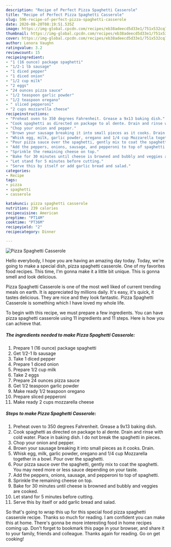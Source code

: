 ```yaml
---
description: "Recipe of Perfect Pizza Spaghetti Casserole"
title: "Recipe of Perfect Pizza Spaghetti Casserole"
slug: 596-recipe-of-perfect-pizza-spaghetti-casserole
date: 2020-08-20T08:19:51.535Z
image: https://img-global.cpcdn.com/recipes/eb38adeecd5d33e1/751x532cq70/pizza-spaghetti-casserole-recipe-main-photo.jpg
thumbnail: https://img-global.cpcdn.com/recipes/eb38adeecd5d33e1/751x532cq70/pizza-spaghetti-casserole-recipe-main-photo.jpg
cover: https://img-global.cpcdn.com/recipes/eb38adeecd5d33e1/751x532cq70/pizza-spaghetti-casserole-recipe-main-photo.jpg
author: Lenora Vaughn
ratingvalue: 3.2
reviewcount: 15
recipeingredient:
- "1 (16 ounce) package spaghetti"
- "1/2-1 lb sausage"
- "1 diced pepper"
- "1 diced onion"
- "1/2 cup milk"
- "2 eggs"
- "24 ounces pizza sauce"
- "1/2 teaspoon garlic powder"
- "1/2 teaspoon oregano"
- " sliced pepperoni"
- "2 cups mozzarella cheese"
recipeinstructions:
- "Preheat oven to 350 degrees Fahrenheit. Grease a 9x13 baking dish."
- "Cook spaghetti as directed on package to al dente. Drain and rinse with cold water. Place in baking dish. I do not break the spaghetti in pieces."
- "Chop your onion and pepper."
- "Brown your sausage breaking it into small pieces as it cooks. Drain."
- "Whisk egg, milk, garlic powder, oregano and 1/4 cup Mozzarella together in a bowl. Pour over the spaghetti."
- "Pour pizza sauce over the spaghetti, gently mix to coat the spaghetti. You may need more or less sauce depending on your taste."
- "Add the peppers, onions, sausage, and pepperoni to top of spaghetti."
- "Sprinkle the remaining cheese on top."
- "Bake for 30 minutes until cheese is browned and bubbly and veggies are cooked."
- "Let stand for 5 minutes before cutting."
- "Serve this by itself or add garlic bread and salad."
categories:
- Recipe
tags:
- pizza
- spaghetti
- casserole

katakunci: pizza spaghetti casserole 
nutrition: 239 calories
recipecuisine: American
preptime: "PT14M"
cooktime: "PT36M"
recipeyield: "2"
recipecategory: Dinner

---
```



![Pizza Spaghetti Casserole](https://img-global.cpcdn.com/recipes/eb38adeecd5d33e1/751x532cq70/pizza-spaghetti-casserole-recipe-main-photo.jpg)

Hello everybody, I hope you are having an amazing day today. Today, we're going to make a special dish, pizza spaghetti casserole. One of my favorites food recipes. This time, I'm gonna make it a little bit unique. This is gonna smell and look delicious.

Pizza Spaghetti Casserole is one of the most well liked of current trending meals on earth. It is appreciated by millions daily. It's easy, it's quick, it tastes delicious. They are nice and they look fantastic. Pizza Spaghetti Casserole is something which I have loved my whole life.




To begin with this recipe, we must prepare a few ingredients. You can have pizza spaghetti casserole using 11 ingredients and 11 steps. Here is how you can achieve that.

<!--inarticleads1-->

##### The ingredients needed to make Pizza Spaghetti Casserole:

1. Prepare 1 (16 ounce) package spaghetti
1. Get 1/2-1 lb sausage
1. Take 1 diced pepper
1. Prepare 1 diced onion
1. Prepare 1/2 cup milk
1. Take 2 eggs
1. Prepare 24 ounces pizza sauce
1. Get 1/2 teaspoon garlic powder
1. Make ready 1/2 teaspoon oregano
1. Prepare  sliced pepperoni
1. Make ready 2 cups mozzarella cheese




<!--inarticleads2-->

##### Steps to make Pizza Spaghetti Casserole:

1. Preheat oven to 350 degrees Fahrenheit. Grease a 9x13 baking dish.
1. Cook spaghetti as directed on package to al dente. Drain and rinse with cold water. Place in baking dish. I do not break the spaghetti in pieces.
1. Chop your onion and pepper.
1. Brown your sausage breaking it into small pieces as it cooks. Drain.
1. Whisk egg, milk, garlic powder, oregano and 1/4 cup Mozzarella together in a bowl. Pour over the spaghetti.
1. Pour pizza sauce over the spaghetti, gently mix to coat the spaghetti. You may need more or less sauce depending on your taste.
1. Add the peppers, onions, sausage, and pepperoni to top of spaghetti.
1. Sprinkle the remaining cheese on top.
1. Bake for 30 minutes until cheese is browned and bubbly and veggies are cooked.
1. Let stand for 5 minutes before cutting.
1. Serve this by itself or add garlic bread and salad.




So that's going to wrap this up for this special food pizza spaghetti casserole recipe. Thanks so much for reading. I am confident you can make this at home. There's gonna be more interesting food in home recipes coming up. Don't forget to bookmark this page in your browser, and share it to your family, friends and colleague. Thanks again for reading. Go on get cooking!
